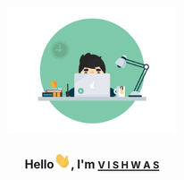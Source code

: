 <script src="https://code.iconify.design/1/1.0.7/iconify.min.js"></script>

<div align="center">
<img src="https://github.com/vstark21/vstark21/blob/master/Programmer.gif" width=60% alt="Programmer_GIF">
<h2>Hello<img src="https://github.com/vstark21/vstark21/blob/master/Hi.gif" width=30px alt="Hi_GIF">, I'm <a href="https://github.com/vstark21"><small>V I S H W A S</small></a></h2>
</div>
<span class="iconify" data-icon="bx-bxl-instagram" data-inline="false"></span>
